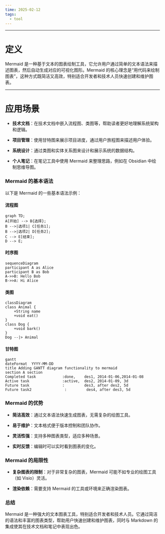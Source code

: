 ```yaml
---
time: 2025-02-12
tags:
  - tool
---
```

--- 
# 定义
Mermaid 是一种基于文本的图表绘制工具，它允许用户通过简单的文本语法来描述图表，然后自动生成对应的可视化图形。Mermaid 的核心理念是“用代码来绘制图表”，这种方式既简洁又高效，特别适合开发者和技术人员快速创建和维护图表。


--- 
# 应用场景
- **技术文档**：在技术文档中嵌入流程图、类图等，帮助读者更好地理解系统架构和逻辑。
    
- **项目管理**：使用甘特图来展示项目进度，通过用户旅程图来描述用户体验。
    
- **系统设计**：通过类图和实体关系图来设计和展示系统的数据结构。
    
- **个人笔记**：在笔记工具中使用 Mermaid 来整理思路，例如在 Obsidian 中绘制思维导图。


### **Mermaid 的基本语法**

以下是 Mermaid 的一些基本语法示例：

#### 流程图

```mermaid
graph TD;
A[开始] --> B{选择};
B -->|选项1| C[任务1];
B -->|选项2| D[任务2];
C --> E[结束];
D --> E;
```

#### 时序图

```mermaid
sequenceDiagram
participant A as Alice
participant B as Bob
A->>B: Hello Bob
B->>A: Hi Alice
```

#### 类图

```mermaid
classDiagram
class Animal {
    +String name
    +void eat()
}
class Dog {
    +void bark()
}
Dog --|> Animal
```

#### 甘特图

```mermaid
gantt
dateFormat  YYYY-MM-DD
title Adding GANTT diagram functionality to mermaid
section A section
Completed task            :done,    des1, 2014-01-06,2014-01-08
Active task               :active,  des2, 2014-01-09, 3d
Future task               :         des3, after des2, 5d
Future task2               :         des4, after des3, 5d
```

### **Mermaid 的优势**

- **简洁高效**：通过文本语法快速生成图表，无需复杂的绘图工具。
    
- **易于维护**：文本格式便于版本控制和团队协作。
    
- **灵活性强**：支持多种图表类型，适应多种场景。
    
- **实时反馈**：编辑时可以实时看到图表的变化。
    
### **Mermaid 的局限性**

- **复杂图表的限制**：对于非常复杂的图表，Mermaid 可能不如专业的绘图工具（如 Visio）灵活。
    
- **渲染依赖**：需要支持 Mermaid 的工具或环境来正确渲染图表。
    

### **总结**

Mermaid 是一种强大的文本图表工具，特别适合开发者和技术人员。它通过简洁的语法和丰富的图表类型，帮助用户快速创建和维护图表，同时与 Markdown 的集成使其在技术文档和笔记中表现出色。